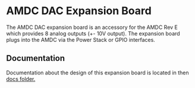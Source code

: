 # AMDC DAC Expansion Board

The AMDC DAC expansion board is an accessory for the AMDC Rev E which provides 8 analog outputs (+- 10V output). The expansion board plugs into the AMDC via the Power Stack or GPIO interfaces. 

## Documentation

Documentation about the design of this expansion board is located in then [docs folder.](docs/)